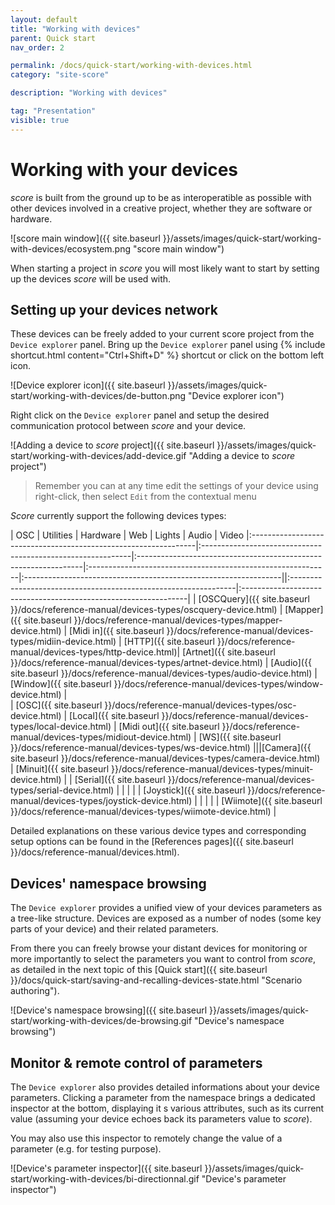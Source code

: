 ```yaml
---
layout: default
title: "Working with devices"
parent: Quick start
nav_order: 2

permalink: /docs/quick-start/working-with-devices.html
category: "site-score"

description: "Working with devices"

tag: "Presentation"
visible: true
---
```


# Working with your devices

*score* is built from the ground up to be as interoperatible as possible with other devices involved in a creative project, whether they are software or hardware.

![score main window]({{ site.baseurl }}/assets/images/quick-start/working-with-devices/ecosystem.png "score main window")

When starting a project in *score* you will most likely want to start by setting up the devices *score* will be used with.

## Setting up your devices network

These devices can be freely added to your current score project from the `Device explorer` panel. Bring up the `Device explorer` panel using {% include shortcut.html content="Ctrl+Shift+D" %} shortcut or click on the bottom left icon.

![Device explorer icon]({{ site.baseurl }}/assets/images/quick-start/working-with-devices/de-button.png "Device explorer icon")

Right click on the `Device explorer` panel and setup the desired communication protocol between *score* and your device.

![Adding a device to *score* project]({{ site.baseurl }}/assets/images/quick-start/working-with-devices/add-device.gif "Adding a device to *score* project")

> Remember you can at any time edit the settings of your device using right-click, then select `Edit` from the contextual menu

*Score* currently support the following devices types:

| OSC                                                             | Utilities                                                   | Hardware                                                        | Web                                                               | Lights                                                          | Audio                                                   | Video
|:----------------------------------------------------------------|:------------------------------------------------------------|:----------------------------------------------------------------|:------------------------------------------------------------|:----------------------------------------------------------------||:----------------------------------------------------------------|:----------------------------------------------------------------|
| [OSCQuery]({{ site.baseurl }}/docs/reference-manual/devices-types/oscquery-device.html) | [Mapper]({{ site.baseurl }}/docs/reference-manual/devices-types/mapper-device.html) | [Midi in]({{ site.baseurl }}/docs/reference-manual/devices-types/midiin-device.html)    | [HTTP]({{ site.baseurl }}/docs/reference-manual/devices-types/http-device.html)| [Artnet]({{ site.baseurl }}/docs/reference-manual/devices-types/artnet-device.html)     | [Audio]({{ site.baseurl }}/docs/reference-manual/devices-types/audio-device.html)   | [Window]({{ site.baseurl }}/docs/reference-manual/devices-types/window-device.html)     |   
| [OSC]({{ site.baseurl }}/docs/reference-manual/devices-types/osc-device.html)           | [Local]({{ site.baseurl }}/docs/reference-manual/devices-types/local-device.html)   | [Midi out]({{ site.baseurl }}/docs/reference-manual/devices-types/midiout-device.html)  | [WS]({{ site.baseurl }}/docs/reference-manual/devices-types/ws-device.html)               |||[Camera]({{ site.baseurl }}/docs/reference-manual/devices-types/camera-device.html)   
| [Minuit]({{ site.baseurl }}/docs/reference-manual/devices-types/minuit-device.html)     |                                                             | [Serial]({{ site.baseurl }}/docs/reference-manual/devices-types/serial-device.html)     |                                                                   |
|                                                                 |                                                             | [Joystick]({{ site.baseurl }}/docs/reference-manual/devices-types/joystick-device.html) |                                                                   |
|                                                                 |                                                             | [Wiimote]({{ site.baseurl }}/docs/reference-manual/devices-types/wiimote-device.html)   |


Detailed explanations on these various device types and corresponding setup options can be found in the [References pages]({{ site.baseurl }}/docs/reference-manual/devices.html).

## Devices' namespace browsing

The `Device explorer` provides a unified view of your devices parameters as a tree-like structure. Devices are exposed as a number of nodes (some key parts of your device) and their related parameters.

From there you can freely browse your distant devices for monitoring or more importantly to select the parameters you want to control from *score*, as detailed in the next topic of this [Quick start]({{ site.baseurl }}/docs/quick-start/saving-and-recalling-devices-state.html "Scenario authoring").

![Device's namespace browsing]({{ site.baseurl }}/assets/images/quick-start/working-with-devices/de-browsing.gif "Device's namespace browsing")

## Monitor & remote control of parameters

The `Device explorer` also provides detailed informations about your device parameters. Clicking a parameter from the namespace brings a dedicated inspector at the bottom, displaying it s various attributes, such as its current value (assuming your device echoes back its parameters value to *score*).

You may also use this inspector to remotely change the value of a parameter (e.g. for testing purpose).

![Device's parameter inspector]({{ site.baseurl }}/assets/images/quick-start/working-with-devices/bi-directionnal.gif "Device's parameter inspector")